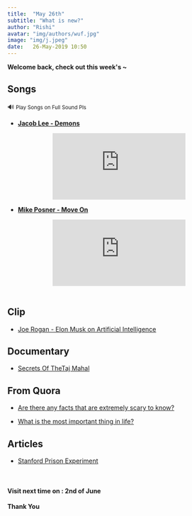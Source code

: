 ```yaml
---
title:  "May 26th"
subtitle: "What is new?"
author: "Rishi"
avatar: "img/authors/wuf.jpg"
image: "img/j.jpeg"
date:   26-May-2019 10:50
---
```


__Welcome back, check out this week's ~__

## Songs

🔊 <small>Play Songs on Full Sound Pls</small>

- __[Jacob Lee - Demons](https://youtu.be/2QTDcffpunY)__

<center><iframe src="https://www.youtube.com/embed/2QTDcffpunY" frameborder="0" allow="accelerometer; autoplay; encrypted-media; gyroscope; picture-in-picture" allowfullscreen></iframe></center>

- __[Mike Posner - Move On](https://youtu.be/A2CwZ1UTSSA)__

<center><iframe src="https://www.youtube.com/embed/A2CwZ1UTSSA?list=RD2QTDcffpunY" frameborder="0" allow="accelerometer; autoplay; encrypted-media; gyroscope; picture-in-picture" allowfullscreen></iframe></center>

<br>

## Clip

- <a href="https://www.youtube.com/watch?v=Ra3fv8gl6NE" target="_blank">Joe Rogan - Elon Musk on Artificial Intelligence</a>

## Documentary

- <a href="https://www.youtube.com/watch?v=RZy25C1qo4Y" target="_blank">Secrets Of TheTaj Mahal</a>

## From Quora

- <a href="https://qr.ae/TWGuPF" target="_blank">Are there any facts that are extremely scary to know?</a>

- <a href="https://qr.ae/TWGuPW" target="_blank">What is the most important thing in life?</a>

## Articles

- <a href="https://en.wikipedia.org/wiki/Stanford_prison_experiment" target="_blank">Stanford Prison Experiment</a>

<br>

#### __Visit next time on :__ __2nd of June__

__Thank You__
